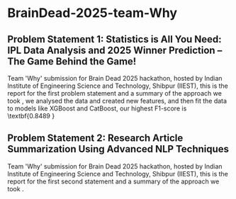 # BrainDead-2025-team-Why

## Problem Statement 1: Statistics is All You Need: IPL Data Analysis and 2025 Winner Prediction – The Game Behind the Game!

Team 'Why' submission for Brain Dead 2025 hackathon, hosted by Indian Institute of Engineering Science and Technology, Shibpur (IIEST), this is the report for the first problem statement and a summary of the approach we took , we analysed the data and created new features, and then fit the data to models like XGBoost and CatBoost, our highest F1-score is \textbf{0.8489 }

## Problem Statement 2: Research Article Summarization Using Advanced NLP Techniques

Team 'Why' submission for Brain Dead 2025 hackathon, hosted by Indian Institute of Engineering Science and Technology, Shibpur (IIEST), this is the report for the first second statement and a summary of the approach we took .
